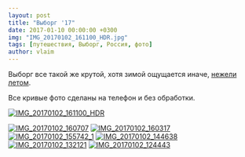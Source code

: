 ```yaml
---
layout: post
title: "Выборг '17"
date: 2017-01-10 00:00:00 +0300
img: "IMG_20170102_161100_HDR.jpg"
tags: [путешествия, Выборг, Россия, фото]
author: vlaim
---
```


Выборг все такой же крутой, хотя зимой ощущается иначе, [нежели летом](https://blog.alexeyev.me/2016/01/vyborg/ "Выборг ’14"). 

Все кривые фото сделаны на телефон и без обработки. 

[![IMG_20170102_161100_HDR](/blog/assets/img/IMG_20170102_161100_HDR.jpg)](/blog/assets/img/IMG_20170102_161100_HDR.jpg)

[![IMG_20170102_160707](/blog/assets/img/IMG_20170102_160707.jpg)](/blog/assets/img/IMG_20170102_160707.jpg) [![IMG_20170102_160317](/blog/assets/img/IMG_20170102_160317.jpg)](/blog/assets/img/IMG_20170102_160317.jpg) [![IMG_20170102_155742_1](/blog/assets/img/IMG_20170102_155742_1.jpg)](/blog/assets/img/IMG_20170102_155742_1.jpg) [![IMG_20170102_144638](/blog/assets/img/IMG_20170102_144638.jpg)](/blog/assets/img/IMG_20170102_144638.jpg) [![IMG_20170102_132121](/blog/assets/img/IMG_20170102_132121.jpg)](/blog/assets/img/IMG_20170102_132121.jpg) [![IMG_20170102_124443](/blog/assets/img/IMG_20170102_124443.jpg)](/blog/assets/img/IMG_20170102_124443.jpg)